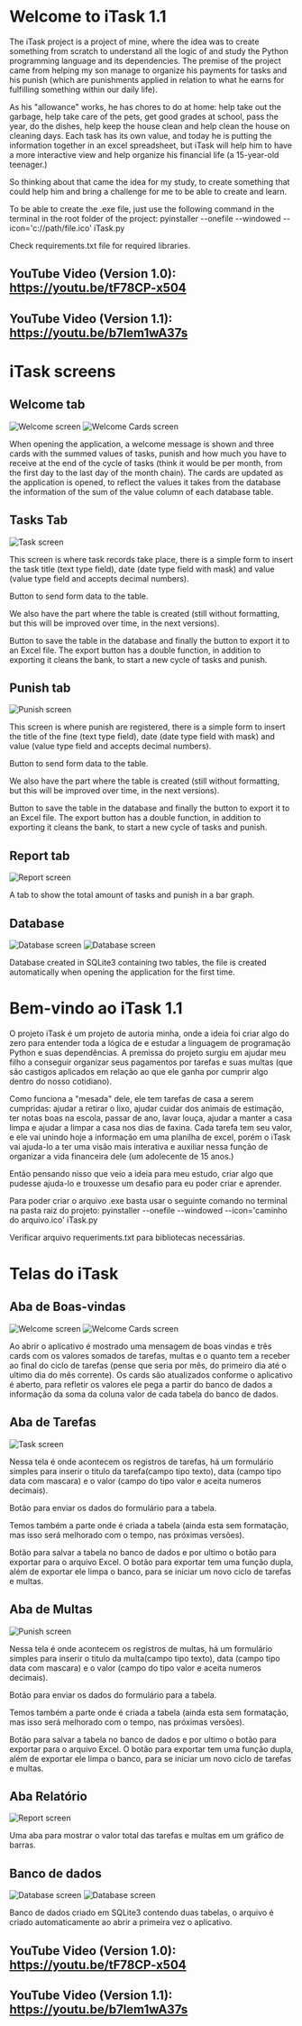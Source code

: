 # Welcome to iTask 1.1

The iTask project is a project of mine, where the idea was to create something from scratch to understand all the logic of and study the Python programming language and its dependencies.
The premise of the project came from helping my son manage to organize his payments for tasks and his punish (which are punishments applied in relation to what he earns for fulfilling something within our daily life).

As his "allowance" works, he has chores to do at home: help take out the garbage, help take care of the pets, get good grades at school, pass the year, do the dishes, help keep the house clean and help clean the house on cleaning days. Each task has its own value, and today he is putting the information together in an excel spreadsheet, but iTask will help him to have a more interactive view and help organize his financial life (a 15-year-old teenager.)

So thinking about that came the idea for my study, to create something that could help him and bring a challenge for me to be able to create and learn.

To be able to create the .exe file, just use the following command in the terminal in the root folder of the project:
pyinstaller --onefile --windowed --icon='c://path/file.ico' iTask.py

Check requirements.txt file for required libraries.

## YouTube Video (Version 1.0): https://youtu.be/tF78CP-x504
## YouTube Video (Version 1.1): https://youtu.be/b7lem1wA37s

# iTask screens

## Welcome tab

![Welcome screen](image/tab_welcome.png)
![Welcome Cards screen](image/cards.png)

When opening the application, a welcome message is shown and three cards with the summed values of tasks, punish and how much you have to receive at the end of the cycle of tasks (think it would be per month, from the first day to the last day of the month chain).
The cards are updated as the application is opened, to reflect the values it takes from the database the information of the sum of the value column of each database table.

## Tasks Tab

![Task screen](image/tab_task.png)

This screen is where task records take place, there is a simple form to insert the task title (text type field), date (date type field with mask) and value (value type field and accepts decimal numbers).

Button to send form data to the table.

We also have the part where the table is created (still without formatting, but this will be improved over time, in the next versions).

Button to save the table in the database and finally the button to export it to an Excel file.
The export button has a double function, in addition to exporting it cleans the bank, to start a new cycle of tasks and punish.

## Punish tab

![Punish screen](image/tab_punish.png)

This screen is where punish are registered, there is a simple form to insert the title of the fine (text type field), date (date type field with mask) and value (value type field and accepts decimal numbers).

Button to send form data to the table.

We also have the part where the table is created (still without formatting, but this will be improved over time, in the next versions).

Button to save the table in the database and finally the button to export it to an Excel file.
The export button has a double function, in addition to exporting it cleans the bank, to start a new cycle of tasks and punish.

## Report tab

![Report screen](image/report.png)

A tab to show the total amount of tasks and punish in a bar graph.

## Database

![Database screen](image/database.png)
![Database screen](image/database2.png)

Database created in SQLite3 containing two tables, the file is created automatically when opening the application for the first time.

# Bem-vindo ao iTask 1.1

O projeto iTask é um projeto de autoria minha, onde a ideia foi criar algo do zero para entender toda a lógica de e estudar a linguagem de programação Python e suas dependências.
A premissa do projeto surgiu em ajudar meu filho a conseguir organizar seus pagamentos por tarefas e suas multas (que são castigos aplicados em relação ao que ele ganha por cumprir algo dentro do nosso cotidiano).

Como funciona a "mesada" dele, ele tem tarefas de casa a serem cumpridas: ajudar a retirar o lixo, ajudar cuidar dos animais de estimação, ter notas boas na escola, passar de ano, lavar louça, ajudar a manter a casa limpa e ajudar a limpar a casa nos dias de faxina. Cada tarefa tem seu valor, e ele vai unindo hoje a informação em uma planilha de excel, porém o iTask vai ajuda-lo a ter uma visão mais interativa e auxiliar nessa função de organizar a vida financeira dele (um adolecente de 15 anos.)

Então pensando nisso que veio a ideia para meu estudo, criar algo que pudesse ajuda-lo e trouxesse um desafio para eu poder criar e aprender.

Para poder criar o arquivo .exe basta usar o seguinte comando no terminal na pasta raiz do projeto:
pyinstaller --onefile --windowed --icon='caminho do arquivo.ico' iTask.py

Verificar arquivo requeriments.txt para bibliotecas necessárias.

# Telas do iTask

## Aba de Boas-vindas

![Welcome screen](image/tab_welcome.png)
![Welcome Cards screen](image/cards.png)

Ao abrir o aplicativo é mostrado uma mensagem de boas vindas e três cards com os valores somados de tarefas, multas e o quanto tem a receber ao final do ciclo de tarefas (pense que seria por mês, do primeiro dia até o ultimo dia do mês corrente).
Os cards são atualizados conforme o aplicativo é aberto, para refletir os valores ele pega a partir do banco de dados a informação da soma da coluna valor de cada tabela do banco de dados.

## Aba de Tarefas

![Task screen](image/tab_task.png)

Nessa tela é onde acontecem os registros de tarefas, há um formulário simples para inserir o titulo da tarefa(campo tipo texto), data (campo tipo data com mascara) e o valor (campo do tipo valor e aceita numeros decimais).

Botão para enviar os dados do formulário para a tabela.

Temos também a parte onde é criada a tabela (ainda esta sem formatação, mas isso será melhorado com o tempo, nas próximas versões).

Botão para salvar a tabela no banco de dados e por ultimo o botão para exportar para o arquivo Excel.
O botão para exportar tem uma função dupla, além de exportar ele limpa o banco, para se iniciar um novo ciclo de tarefas e multas.

## Aba de Multas

![Punish screen](image/tab_punish.png)

Nessa tela é onde acontecem os registros de multas, há um formulário simples para inserir o titulo da multa(campo tipo texto), data (campo tipo data com mascara) e o valor (campo do tipo valor e aceita numeros decimais).

Botão para enviar os dados do formulário para a tabela.

Temos também a parte onde é criada a tabela (ainda esta sem formatação, mas isso será melhorado com o tempo, nas próximas versões).

Botão para salvar a tabela no banco de dados e por ultimo o botão para exportar para o arquivo Excel.
O botão para exportar tem uma função dupla, além de exportar ele limpa o banco, para se iniciar um novo ciclo de tarefas e multas.

## Aba Relatório

![Report screen](image/report.png)

Uma aba para mostrar o valor total das tarefas e multas em um gráfico de barras.

## Banco de dados 

![Database screen](image/database.png)
![Database screen](image/database2.png)

Banco de dados criado em SQLite3 contendo duas tabelas, o arquivo é criado automaticamente ao abrir a primeira vez o aplicativo.

## YouTube Video (Version 1.0): https://youtu.be/tF78CP-x504
## YouTube Video (Version 1.1): https://youtu.be/b7lem1wA37s
